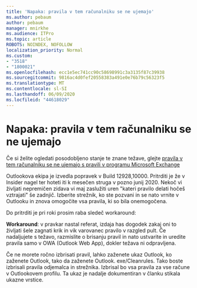 ```yaml
---
title: 'Napaka: pravila v tem računalniku se ne ujemajo'
ms.author: pebaum
author: pebaum
manager: mnirkhe
ms.audience: ITPro
ms.topic: article
ROBOTS: NOINDEX, NOFOLLOW
localization_priority: Normal
ms.custom:
- "3518"
- "1800021"
ms.openlocfilehash: ecc1e5ec741cc90c58698991c3a3135f87c39938
ms.sourcegitcommit: 9816ac4d0fef20558383a491e0e76b79c56323f5
ms.translationtype: MT
ms.contentlocale: sl-SI
ms.lasthandoff: 06/09/2020
ms.locfileid: "44618029"
---
```

# <a name="error-the-rules-on-this-computer-do-not-match"></a>Napaka: pravila v tem računalniku se ne ujemajo

Če si želite ogledati posodobljeno stanje te znane težave, glejte [pravila v tem računalniku se ne ujemajo s pravili v programu Microsoft Exchange](https://support.office.com/article/d032e037-b224-429e-b325-633afde9b5f0)

Outlookova ekipa je izvedla popravek v Build 12928,10000. Pritrditi je že v Insider nagel ter hoteti iti k mesečen struga v pozno junij 2020. Nekoč vi življati nepremičen zidava vi maj zaslužiti uren "kateri pravilo delati hočeš vztrajati" še zadnjič. Izberite strežnik, ko ste pozvani in se nato vrnite v Outlooku in znova omogočite vsa pravila, ki so bila onemogočena.

Do pritrditi je pri roki prosim raba sledeč workaround:

**Workaround**: v pravkar nastal referat, izdaja has dogodek zakaj oni to življati šele zagnati krik in vik varovanec pravilo v razgled pult. Če nadaljujete s težavo, razmislite o brisanju pravil in nato ustvarite in uredite pravila samo v OWA (Outlook Web App), dokler težava ni odpravljena.

Če ne morete ročno izbrisati pravil, lahko zaženete ukaz Outlook, ko zaženete Outlook, tako da zaženete Outlook. exe/Cleanrules. Tako boste izbrisali pravila odjemalca in strežnika. Izbrisal bo vsa pravila za vse račune v Outlookovem profilu. Ta ukaz je nadalje dokumentiran v članku stikala ukazne vrstice.